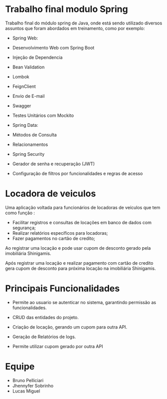# Trabalho final modulo Spring 
Trabalho final do módulo spring de Java,
onde está sendo utilizado diversos assuntos que foram abordados em treinamento, como por exemplo:
- Spring Web:
- Desenvolvimento Web com Spring Boot
- Injeção de Dependencia
- Bean Validation
- Lombok 
- FeignClient
- Envio de E-mail
- Swagger
- Testes Unitários com Mockito


- Spring Data:
- Métodos de Consulta
- Relacionamentos


- Spring Security
- Gerador de senha e recuperação (JWT)
- Configuração de filtros por funcionalidades e regras de acesso

# Locadora de veiculos

Uma aplicação voltada para funcionários de locadoras de veículos que tem como função :
- Facilitar registros e consultas de locações em banco de dados com segurança;
- Realizar relatórios específicos para locadoras; 
- Fazer pagamentos no cartão de credito;

Ao registrar uma locação e pode usar cupom de desconto gerado pela imobiliária Shinigamis.

Após registrar uma locação e realizar pagamento com cartão de credito gera cupom de desconto para próxima locação na imobiliária Shinigamis. 

# Principais Funcionalidades

- Permite ao usuario se autenticar no sistema, garantindo permissão as funcionalidades.

- CRUD das entidades do projeto.

- Criação de locação, gerando um cupom para outra API.

- Geração de Relatórios de logs.

- Permite utilizar cupom gerado por outra API

# Equipe
- Bruno Pelliciari
- Jhennyfer Sobrinho
- Lucas Miguel


  